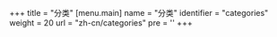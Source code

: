 +++
title = "分类"
[menu.main]
  name = "分类"
  identifier = "categories"
  weight = 20
  url = "zh-cn/categories"
  pre = '<i class="fas fa-fw fa-folder"></i>'
+++
